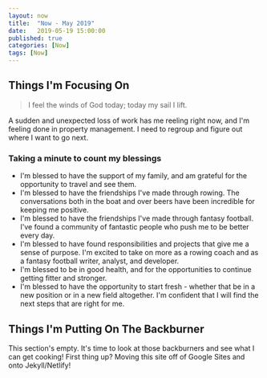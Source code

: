 ```yaml
---
layout: now
title:  "Now - May 2019"
date:   2019-05-19 15:00:00
published: true
categories: [Now]
tags: [Now]
---
```

## Things I'm Focusing On

> I feel the winds of God today; today my sail I lift.

A sudden and unexpected loss of work has me reeling right now, and I'm feeling done in property management. I need to regroup and figure out where I want to go next.

### Taking a minute to count my blessings

- I'm blessed to have the support of my family, and am grateful for the opportunity to travel and see them.
- I'm blessed to have the friendships I've made through rowing. The conversations both in the boat and over beers have been incredible for keeping me positive.
- I'm blessed to have the friendships I've made through fantasy football. I've found a community of fantastic people who push me to be better every day.  
- I'm blessed to have found responsibilities and projects that give me a sense of purpose. I'm excited to take on more as a rowing coach and as a fantasy football writer, analyst, and developer.
- I'm blessed to be in good health, and for the opportunities to continue getting fitter and stronger.
- I'm blessed to have the opportunity to start fresh - whether that be in a new position or in a new field altogether. I'm confident that I will find the next steps that are right for me.

## Things I'm Putting On The Backburner

This section's empty. It's time to look at those backburners and see what I can get cooking! First thing up? Moving this site off of Google Sites and onto Jekyll/Netlify!
